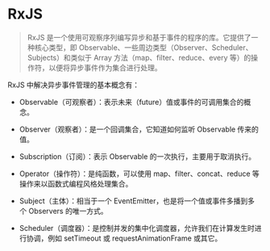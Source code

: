 # RxJS

> RxJS 是一个使用可观察序列编写异步和基于事件的程序的库。它提供了一种核心类型，即 Observable、一些周边类型（Observer、Scheduler、Subjects）和类似于 Array 方法（map、filter、reduce、every 等）的操作符，以便将异步事件作为集合进行处理。

RxJS 中解决异步事件管理的基本概念有：

- Observable（可观察者）：表示未来（future）值或事件的可调用集合的概念。

- Observer（观察者）：是一个回调集合，它知道如何监听 Observable 传来的值。

- Subscription（订阅）：表示 Observable 的一次执行，主要用于取消执行。

- Operator（操作符）：是纯函数，可以使用 map、filter、concat、reduce 等操作来以函数式编程风格处理集合。

- Subject（主体）：相当于一个 EventEmitter，也是将一个值或事件多播到多个 Observers 的唯一方式。

- Scheduler（调度器）：是控制并发的集中化调度器，允许我们在计算发生时进行协调，例如 setTimeout 或 requestAnimationFrame 或其它。

